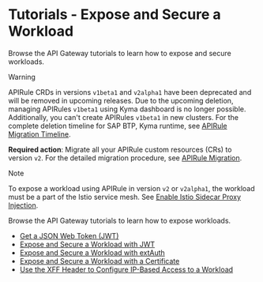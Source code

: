 # Tutorials - Expose and Secure a Workload
Browse the API Gateway tutorials to learn how to expose and secure workloads.

> [!WARNING]
> APIRule CRDs in versions `v1beta1` and `v2alpha1` have been deprecated and will be removed in upcoming releases. Due to the upcoming deletion, managing APIRules `v1beta1` using Kyma dashboard is no longer possible. Additionally, you can't create APIRules `v1beta1` in new clusters. For the complete deletion timeline for SAP BTP, Kyma runtime, see [APIRule Migration Timeline](https://help.sap.com/docs/btp/sap-business-technology-platform/apirule-migration?locale=en-US&version=Cloud#apirule-v1beta1-migration-timeline).
> 
> **Required action**: Migrate all your APIRule custom resources (CRs) to version `v2`. For the detailed migration procedure, see [APIRule Migration](../../apirule-migration/README.md).

> [!NOTE] 
> To expose a workload using APIRule in version `v2` or `v2alpha1`, the workload must be a part of the Istio service mesh. See [Enable Istio Sidecar Proxy Injection](https://kyma-project.io/#/istio/user/tutorials/01-40-enable-sidecar-injection?id=enable-istio-sidecar-proxy-injection).

Browse the API Gateway tutorials to learn how to expose workloads.

- [Get a JSON Web Token (JWT)](./01-51-get-jwt.md)
- [Expose and Secure a Workload with JWT](./01-52-expose-and-secure-workload-jwt.md)
- [Expose and Secure a Workload with extAuth](./01-53-expose-and-secure-workload-ext-auth.md)
- [Expose and Secure a Workload with a Certificate](./01-54-expose-and-secure-workload-with-certificate.md)
- [Use the XFF Header to Configure IP-Based Access to a Workload](./01-55-ip-based-access-with-xff.md)